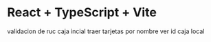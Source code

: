 # React + TypeScript + Vite

validacion de ruc
caja incial
traer tarjetas por nombre
ver id caja local
